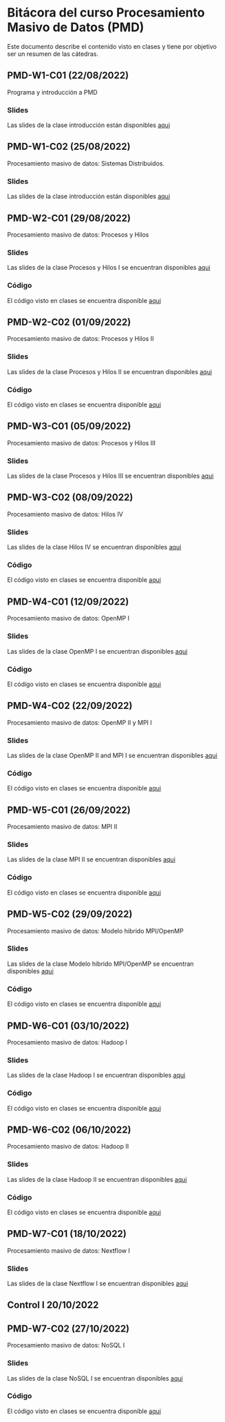 # Bitácora del curso Procesamiento Masivo de Datos (PMD)

Este documento describe el contenido visto en clases y tiene por objetivo ser un resumen de las cátedras.

## PMD-W1-C01 (22/08/2022)

Programa y introducción a PMD

### Slides

Las slides de la clase introducción están disponibles [aqui](https://github.com/adigenova/uohpmd/blob/main/catedra/PMD-W1-C01/PMD-W1-C01-Int.pdf)

## PMD-W1-C02 (25/08/2022)

Procesamiento masivo de datos: Sistemas Distribuidos.

### Slides

Las slides de la clase introducción están disponibles [aqui](https://github.com/adigenova/uohpmd/blob/main/catedra/PMD-W1-C02/PMD-W1-C02-basic_concepts.pdf)

## PMD-W2-C01 (29/08/2022)

Procesamiento masivo de datos: Procesos y Hilos

### Slides

Las slides de la clase Procesos y Hilos I se encuentran disponibles [aqui](https://github.com/adigenova/uohpmd/blob/main/catedra/PMD-W2-C01/PMD-W2-C01-threadsI.pdf)

### Código

El código visto en clases se encuentra disponible [aqui](https://github.com/adigenova/uohpmd/blob/main/code/Rust_C_basics.ipynb)

## PMD-W2-C02 (01/09/2022)

Procesamiento masivo de datos: Procesos y Hilos II

### Slides

Las slides de la clase Procesos y Hilos II se encuentran disponibles [aqui](https://github.com/adigenova/uohpmd/blob/main/catedra/PMD-W2-C02/PMD-W2-C02-threadsII.pdf)

### Código

El código visto en clases se encuentra disponible [aqui](https://github.com/adigenova/uohpmd/blob/main/code/Threads_C.ipynb)

## PMD-W3-C01 (05/09/2022)

Procesamiento masivo de datos: Procesos y Hilos III

### Slides

Las slides de la clase Procesos y Hilos III se encuentran disponibles [aqui](https://github.com/adigenova/uohpmd/blob/main/catedra/PMD-W3-C01/PMD-W3-C01-threadsIII.pdf)


## PMD-W3-C02 (08/09/2022)

Procesamiento masivo de datos: Hilos IV

### Slides

Las slides de la clase Hilos IV se encuentran disponibles [aqui](https://github.com/adigenova/uohpmd/blob/main/catedra/PMD-W3-C02/PMD-W3-C02-threadsIV.pdf)

### Código

El código visto en clases se encuentra disponible [aqui](https://github.com/adigenova/uohpmd/blob/main/code/Pthreads_CV.ipynb)

## PMD-W4-C01 (12/09/2022)

Procesamiento masivo de datos: OpenMP I

### Slides

Las slides de la clase OpenMP I se encuentran disponibles [aqui](https://github.com/adigenova/uohpmd/blob/main/catedra/PMD-W4-C01/PMD-W4-C01-OpenMP.pdf)

### Código

El código visto en clases se encuentra disponible [aqui](https://github.com/adigenova/uohpmd/blob/main/code/OpenMP.ipynb)

## PMD-W4-C02 (22/09/2022)

Procesamiento masivo de datos: OpenMP II y MPI I

### Slides

Las slides de la clase OpenMP II and MPI I se encuentran disponibles [aqui](https://github.com/adigenova/uohpmd/blob/main/catedra/PMD-W4-C02/PMD-W4-C02-OpenMP-MPI.pdf)

### Código

El código visto en clases se encuentra disponible [aqui](https://github.com/adigenova/uohpmd/blob/main/code/MPI_I.ipynb)

## PMD-W5-C01 (26/09/2022)

Procesamiento masivo de datos: MPI II

### Slides

Las slides de la clase MPI II se encuentran disponibles [aqui](https://github.com/adigenova/uohpmd/blob/main/catedra/PMD-W5-C01/PMD-W5-C01-MPI-II.pdf )

### Código

El código visto en clases se encuentra disponible [aqui](https://github.com/adigenova/uohpmd/blob/main/code/MPI_II.ipynb)

## PMD-W5-C02 (29/09/2022)

Procesamiento masivo de datos: Modelo hibrido MPI/OpenMP

### Slides

Las slides de la clase Modelo hibrido MPI/OpenMP  se encuentran disponibles [aqui](https://github.com/adigenova/uohpmd/blob/main/catedra/PMD-W5-C02/PMD-W5-C02-Hibrid.pdf)

### Código

El código visto en clases se encuentra disponible [aqui](https://github.com/adigenova/uohpmd/blob/main/code/MPI_OPenMP.ipynb)

## PMD-W6-C01 (03/10/2022)

Procesamiento masivo de datos: Hadoop I

### Slides

Las slides de la clase Hadoop I se encuentran disponibles [aqui](https://github.com/adigenova/uohpmd/blob/main/catedra/PMD-W6-C01/PMD-W6-C01-Haadoop.pdf)

### Código

El código visto en clases se encuentra disponible [aqui](https://github.com/adigenova/uohpmd/blob/main/code/HadoopI.ipynb)

## PMD-W6-C02 (06/10/2022)

Procesamiento masivo de datos: Hadoop II

### Slides

Las slides de la clase Hadoop II se encuentran disponibles [aqui](https://github.com/adigenova/uohpmd/blob/main/catedra/PMD-W6-C02/PMD-W6-C02-HaadoopII.pdf)

### Código

El código visto en clases se encuentra disponible [aqui](https://github.com/adigenova/uohpmd/blob/main/code/HadoopII.ipynb)

## PMD-W7-C01 (18/10/2022)

Procesamiento masivo de datos: Nextflow I

### Slides

Las slides de la clase Nextflow I se encuentran disponibles [aqui](https://github.com/adigenova/uohpmd/blob/main/catedra/PMD-W7-C01/PMD_nextflow_17102022.pdf)


## Control I 20/10/2022



## PMD-W7-C02 (27/10/2022)

Procesamiento masivo de datos: NoSQL I

### Slides

Las slides de la clase NoSQL I se encuentran disponibles [aqui](https://github.com/adigenova/uohpmd/blob/main/catedra/PMD-W7-C02/PMD-W7-C02-noSQL.pdf)

### Código

El código visto en clases se encuentra disponible [aqui](https://github.com/adigenova/uohpmd/blob/main/code/NoSQL_ArangoDB_ejemplo.ipynb)

